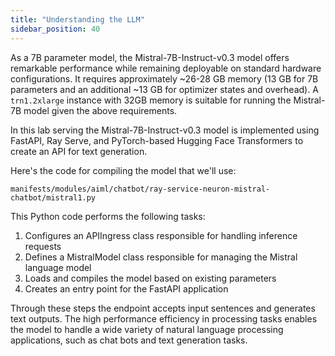 ```yaml
---
title: "Understanding the LLM"
sidebar_position: 40
---
```


As a 7B parameter model, the Mistral-7B-Instruct-v0.3 model offers remarkable performance while remaining deployable on standard hardware configurations. It requires approximately ~26-28 GB memory (13 GB for 7B parameters and an additional ~13 GB for optimizer states and overhead). A `trn1.2xlarge` instance with 32GB memory is suitable for running the Mistral-7B model given the above requirements.

In this lab serving the Mistral-7B-Instruct-v0.3 model is implemented using FastAPI, Ray Serve, and PyTorch-based Hugging Face Transformers to create an API for text generation.

Here's the code for compiling the model that we'll use:

```file
manifests/modules/aiml/chatbot/ray-service-neuron-mistral-chatbot/mistral1.py
```

This Python code performs the following tasks:

1. Configures an APIIngress class responsible for handling inference requests
2. Defines a MistralModel class responsible for managing the Mistral language model
3. Loads and compiles the model based on existing parameters
4. Creates an entry point for the FastAPI application

Through these steps the endpoint accepts input sentences and generates text outputs. The high performance efficiency in processing tasks enables the model to handle a wide variety of natural language processing applications, such as chat bots and text generation tasks.
